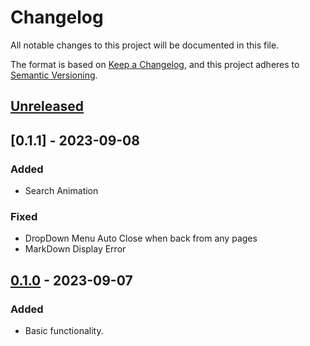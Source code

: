 # Changelog

All notable changes to this project will be documented in this file.

The format is based on [Keep a Changelog](https://keepachangelog.com/en/1.0.0/),
and this project adheres to [Semantic Versioning](https://semver.org/spec/v2.0.0.html).

## [Unreleased]

## [0.1.1] - 2023-09-08

### Added

- Search Animation
  
### Fixed
  
- DropDown Menu Auto Close when back from any pages
- MarkDown Display Error

## [0.1.0] - 2023-09-07

### Added

- Basic functionality.

[unreleased]: https://github.com/LipPkg/LipWebUI/compare/v0.1.0...HEAD
[0.1.0]: https://github.com/LipPkg/LipWebUI/releases/tag/v0.1.0
